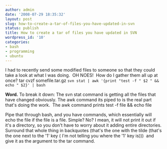 ```yaml
---
author: admin
date: '2008-07-29 18:35:32'
layout: post
slug: how-to-create-a-tar-of-files-you-have-updated-in-svn
status: publish
title: How to create a tar of files you have updated in SVN
wordpress_id: '10'
categories:
- bash
- programming
- ubuntu
---
```


I had to recently send some modified files to someone so that they
could take a look at what I was doing.  OH NOES!  How do I gather
them all up at once?
    tar cvzf somefile.tar.gz `svn stat | awk '{print "test -f " $2 " && echo " $2}' | bash`

**Word.** To break it down: The svn stat command is getting all the
files that have changed obviously. The awk command its piped to is
the real part that's doing the work.  The awk command prints
    test -f file && echo file

Pipe that through bash, and you have commands, which essentially
will echo the file if the file is a file. Simple? No? I mean, it
will not print it out if it's a directory, so you don't have to
worry about it adding entire directories. Surround that whole thing
in backquotes (that's the one with the tilde (that's the one next
to the '1' key ( I'm not telling you where the '1' key is)))  and
give it as the argument to the tar command.



